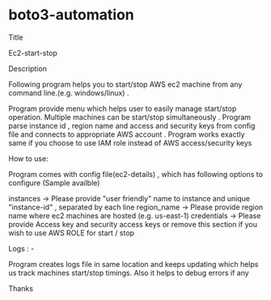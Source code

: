 # boto3-automation


Title

Ec2-start-stop

Description

Following program helps you to start/stop AWS ec2 machine from any command line.(e.g. windows/linux) .

Program provide menu which helps user to easily manage start/stop operation. Multiple machines can be start/stop simultaneously . Program parse instance id , region name and access and security keys from config file and connects to appropriate AWS account . Program works exactly same if you choose to use IAM role instead of AWS access/security keys


How to use:

Program comes with config file(ec2-details)  , which has following options to configure (Sample availble)

instances -> Please provide "user friendly" name to instance and unique "instance-id" , separated by each line
region_name -> Please provide region name where ec2 machines are hosted (e.g. us-east-1) 
credentials -> Please provide Access key and security access keys or remove this section if you wish to use AWS ROLE for start / stop 

Logs : -

Program creates logs file in same location and keeps updating which helps us track machines start/stop timings. Also it helps to debug errors if any

Thanks

